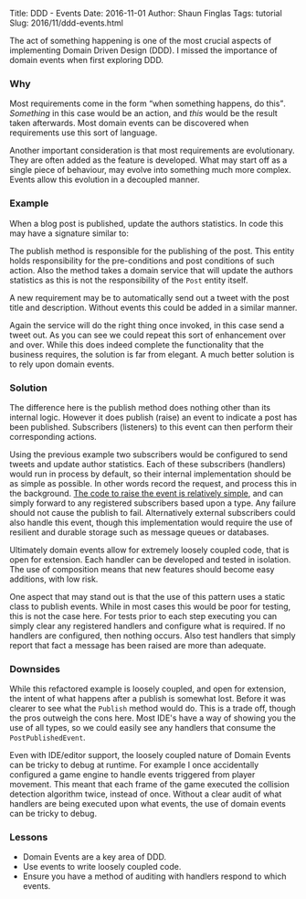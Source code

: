 Title: DDD - Events
Date: 2016-11-01
Author: Shaun Finglas
Tags: tutorial
Slug: 2016/11/ddd-events.html

The act of something happening is one of the most crucial aspects of implementing Domain Driven Design (DDD). I missed the importance of domain events when first exploring DDD.

### Why

Most requirements come in the form <q>when something happens, do this</q>. <em>Something</em> in this case would be an action, and *this* would be the result taken afterwards. Most domain events can be discovered when requirements use this sort of language.

Another important consideration is that most requirements are evolutionary. They are often added as the feature is developed. What may start off as a single piece of behaviour, may evolve into something much more complex. Events allow this evolution in a decoupled manner.

### Example

When a blog post is published, update the authors statistics</q>. In code this may have a signature similar to:

<script src="https://gist.github.com/Finglas/514772dbb07895410be283fa71067b97.js"></script>

The publish method is responsible for the publishing of the post. This entity holds responsibility for the pre-conditions and post conditions of such action. Also the method takes a domain service that will update the authors statistics as this is not the responsibility of the `Post` entity itself.

A new requirement may be to automatically send out a tweet with the post title and description. Without events this could be added in a similar manner.

<script src="https://gist.github.com/Finglas/ad891cd9cb64cae26f18470bd15b7e6e.js"></script>

Again the service will do the right thing once invoked, in this case send a tweet out. As you can see we could repeat this sort of enhancement over and over. While this does indeed complete the functionality that the business requires, the solution is far from elegant. A much better solution is to rely upon domain events.

### Solution

<script src="https://gist.github.com/Finglas/8b5bd981aa9e0ba33ae041122a6a448b.js"></script>

The difference here is the publish method does nothing other than its internal logic. However it does publish (raise) an event to indicate a post has been published. Subscribers (listeners) to this event can then perform their corresponding actions.

Using the previous example two subscribers would be configured to send tweets and update author statistics. Each of these subscribers (handlers) would run in process by default, so their internal implementation should be as simple as possible. In other words record the request, and process this in the background. <a href="http://udidahan.com/2009/06/14/domain-events-salvation/">The code to raise the event is relatively simple</a>, and can simply forward to any registered subscribers based upon a type. Any failure should not cause the publish to fail. Alternatively external subscribers could also handle this event, though this implementation would require the use of resilient and durable storage such as message queues or databases.

Ultimately domain events allow for extremely loosely coupled code, that is open for extension. Each handler can be developed and tested in isolation. The use of composition means that new features should become easy additions, with low risk.

One aspect that may stand out is that the use of this pattern uses a static class to publish events. While in most cases this would be poor for testing, this is not the case here. For tests prior to each step executing you can simply clear any registered handlers and configure what is required. If no handlers are configured, then nothing occurs. Also test handlers that simply report that fact a message has been raised are more than adequate.

### Downsides

While this refactored example is loosely coupled, and open for extension, the intent of what happens after a publish is somewhat lost. Before it was clearer to see what the <code>Publish</code> method would do. This is a trade off, though the pros outweigh the cons here. Most IDE's have a way of showing you the use of all types, so we could easily see any handlers that consume the `PostPublishedEvent`.

Even with IDE/editor support, the loosely coupled nature of Domain Events can be tricky to debug at runtime. For example I once accidentally configured a game engine to handle events triggered from player movement. This meant that each frame of the game executed the collision detection algorithm twice, instead of once. Without a clear audit of what handlers are being executed upon what events, the use of domain events can be tricky to debug.

### Lessons

- Domain Events are a key area of DDD.
- Use events to write loosely coupled code.
- Ensure you have a method of auditing with handlers respond to which events.
